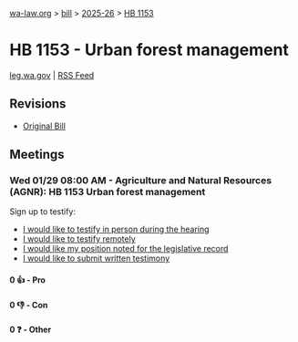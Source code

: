 [wa-law.org](/) > [bill](/bill/) > [2025-26](/bill/2025-26/) > [HB 1153](/bill/2025-26/hb/1153/)

# HB 1153 - Urban forest management
[leg.wa.gov](https://app.leg.wa.gov/billsummary?BillNumber=1153&Year=2025&Initiative=false) | [RSS Feed](./rss.xml)

## Revisions
* [Original Bill](1/)

## Meetings
### Wed 01/29 08:00 AM - Agriculture and Natural Resources (AGNR): HB 1153 Urban forest management
Sign up to testify:
* [I would like to testify in person during the hearing](https://app.leg.wa.gov/csi/Testifier/Add?chamber=House&mId=32544&aId=161921&caId=25113&tId=1)
* [I would like to testify remotely](https://app.leg.wa.gov/csi/Testifier/Add?chamber=House&mId=32544&aId=161921&caId=25113&tId=2)
* [I would like my position noted for the legislative record](https://app.leg.wa.gov/csi/Testifier/Add?chamber=House&mId=32544&aId=161921&caId=25113&tId=3)
* [I would like to submit written testimony](https://app.leg.wa.gov/csi/Testifier/Add?chamber=House&mId=32544&aId=161921&caId=25113&tId=4)

#### 0 👍 - Pro

#### 0 👎 - Con

#### 0 ❓ - Other
